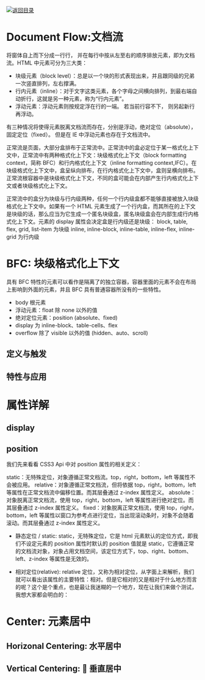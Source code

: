 [![返回目录](https://parg.co/U0y)](https://parg.co/UHU)

# Document Flow:文档流

将窗体自上而下分成一行行， 并在每行中按从左至右的顺序排放元素，即为文档流。HTML 中元素可分为三大类：

* 块级元素（block level）：总是以一个块的形式表现出来，并且跟同级的兄弟一次竖直排列，左右撑满。
* 行内元素（inline）：对于文字这类元素，各个字母之间横向排列，到最右端自动折行，这就是另一种元素，称为“行内元素”。
* 浮动元素：浮动元素则按规定浮在行的一端。 若当前行容不下， 则另起新行再浮动。

有三种情况将使得元素脱离文档流而存在，分别是浮动，绝对定位（absolute）， 固定定位（fixed）。 但是在 IE 中浮动元素也存在于文档流中。

正常流是页面，大部分盒排布于正常流中。正常流中的盒必定位于某一格式化上下文中，正常流中有两种格式化上下文：块级格式化上下文（block formatting context，简称 BFC）和行内格式化上下文（inline formatting context,IFC）。在块级格式化上下文中，盒呈纵向排布，在行内格式化上下文中，盒则呈横向排布。正常流根容器中是块级格式化上下文，不同的盒可能会在内部产生行内格式化上下文或者块级格式化上下文。

正常流中的盒分为块级与行内级两种，任何一个行内级盒都不能够直接被放入块级格式化上下文中。如果有一个 HTML 元素生成了一个行内盒，而其所在的上下文是块级的话，那么应当为它生成一个匿名块级盒，匿名块级盒会在内部生成行内格式化上下文。元素的 display 属性会决定盒是行内级还是块级：
block, table, flex, grid, list-item 为块级
inline, inline-block, inline-table, inline-flex, inline-grid 为行内级

# BFC: 块级格式化上下文

具有 BFC 特性的元素可以看作是隔离了的独立容器，容器里面的元素不会在布局上影响到外面的元素，并且 BFC 具有普通容器所没有的一些特性。

* body 根元素
* 浮动元素：float 除 none 以外的值
* 绝对定位元素：position (absolute、fixed)
* display 为 inline-block、table-cells、flex
* overflow 除了 visible 以外的值 (hidden、auto、scroll)

## 定义与触发

## 特性与应用

# 属性详解

## display

## position

我们先来看看 CSS3 Api 中对 position 属性的相关定义：

static：无特殊定位，对象遵循正常文档流。top，right，bottom，left 等属性不会被应用。
relative：对象遵循正常文档流，但将依据 top，right，bottom，left 等属性在正常文档流中偏移位置。而其层叠通过 z-index 属性定义。
absolute：对象脱离正常文档流，使用 top，right，bottom，left 等属性进行绝对定位。而其层叠通过 z-index 属性定义。
fixed：对象脱离正常文档流，使用 top，right，bottom，left 等属性以窗口为参考点进行定位，当出现滚动条时，对象不会随着滚动。而其层叠通过 z-index 属性定义。

* 静态定位 / static: static，无特殊定位，它是 html 元素默认的定位方式，即我们不设定元素的 position 属性时默认的 position 值就是 static，它遵循正常的文档流对象，对象占用文档空间，该定位方式下，top、right、bottom、left、z-index 等属性是无效的。

* 相对定位(relative): relative 定位，又称为相对定位，从字面上来解析，我们就可以看出该属性的主要特性：相对。但是它相对的又是相对于什么地方而言的呢？这个是个重点，也是最让我迷糊的一个地方，现在让我们来做个测试，我想大家都会明白的：

# Center: 元素居中

## Horizonal Centering: 水平居中

## Vertical Centering:  垂直居中

